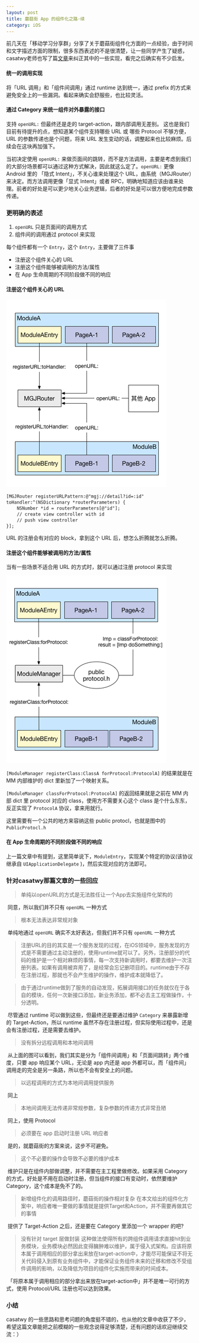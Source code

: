 ```yaml
---
layout: post
title: 蘑菇街 App 的组件化之路·续
category: iOS
---
```


前几天在「移动学习分享群」分享了关于蘑菇街组件化方面的一点经验，由于时间和文字描述方面的限制，很多东西表述的不是很清楚，让一些同学产生了疑惑，casatwy老师也写了篇[文章](http://casatwy.com/iOS-Modulization.html)来纠正其中的一些实现，看完之后确实有不少启发。

#### 统一的调用实现
将「URL 调用」和「组件间调用」通过 runtime 达到统一，通过 prefix 的方式来避免安全上的一些漏洞。看起来确实会舒服些，也比较灵活。

#### 通过 Category 来统一组件对外暴露的接口
支持 `openURL:` 但最终还是走的 target-action，跟内部调用无差别。
这也是我们目前有待提升的点，想知道某个组件支持哪些 URL 或 哪些 Protocol 不够方便，URL 的参数传递也是个问题，将来 URL 发生变动的话，调整起来也比较麻烦。后续会在这块再加强下。

当初决定使用 `openURL:` 来做页面间的跳转，而不是方法调用，主要是考虑到我们的大部分场景都可以通过这种方式解决，因此就这么定了。`openURL:` 更像 Android 里的 「隐式 Intent」，不关心谁来处理这个 URL，由系统（MGJRouter）来决定。而方法调用更像「显式 Intent」或者 RPC，明确地知道应该由谁来处理。前者的好处是可以更少地关心业务逻辑，后者的好处是可以很方便地完成参数传递。

### 更明确的表述

1. `openURL` 只是页面间的调用方式
2. 组件间的调用通过 protocol 来实现

每个组件都有一个 `Entry`，这个 `Entry`，主要做了三件事

* 注册这个组件关心的 URL
* 注册这个组件能够被调用的方法/属性
* 在 App 生命周期的不同阶段做不同的响应

#### 注册这个组件关心的 URL
![MGJRoute](/image/MGJRouter.png)


```objc
[MGJRouter registerURLPattern:@"mgj://detail?id=:id" toHandler:^(NSDictionary *routerParameters) {
    NSNumber *id = routerParameters[@"id"];
    // create view controller with id
    // push view controller
}];
```

URL 的注册会有对应的 block，拿到这个 URL 后，想怎么折腾就怎么折腾。

#### 注册这个组件能够被调用的方法/属性
当有一些场景不适合用 URL 的方式时，就可以通过注册 protocol 来实现

![ModuleManage](/image/ModuleManager.png)

`[ModuleManager registerClass:ClassA forProtocol:ProtocolA]` 的结果就是在 MM 内部维护的 dict 里新加了一个映射关系。

`[ModuleManager classForProtocol:ProtocolA]` 的返回结果就是之前在 MM 内部 dict 里 protocol 对应的 class，使用方不需要关心这个 class 是个什么东东，反正实现了 `ProtocolA` 协议，拿来用就行。

这里需要有一个公共的地方来容纳这些 public protocl，也就是图中的 `PublicProtocl.h`

#### 在 App 生命周期的不同阶段做不同的响应
上一篇文章中有提到，这里简单说下，`ModuleEntry`，实现某个特定的协议(该协议继承自 `UIApplicationDelegate` )，然后实现对应的方法即可。

### 针对casatwy那篇文章的一些回应

> 单纯以openURL的方式是无法胜任让一个App去实施组件化架构的

![]()
同意，所以我们并不只有 `openURL` 一种方式

> 根本无法表达非常规对象

![]()
单纯地通过 `openURL` 确实不太好表达，但我们并不只有 `openURL` 一种方式

> 注册URL的目的其实是一个服务发现的过程，在iOS领域中，服务发现的方式是不需要通过主动注册的，使用runtime就可以了。另外，注册部分的代码的维护是一个相对麻烦的事情，每一次支持新调用时，都要去维护一次注册列表。如果有调用被弃用了，是经常会忘记删项目的。runtime由于不存在注册过程，那就也不会产生维护的操作，维护成本就降低了。

> 由于通过runtime做到了服务的自动发现，拓展调用接口的任务就仅在于各自的模块，任何一次新接口添加，新业务添加，都不必去主工程做操作，十分透明。

![]()
尽管通过 runtime 可以做到这些，但最终还是要通过维护 `Category` 来暴露新增的 Target-Action，所以 runtime 虽然不存在注册过程，但实际使用过程中，还是会有注册过程，还是需要去维护。

> 没有拆分远程调用和本地间调用

![]()
从上面的图可以看到，我们其实是分为「组件间调用」和「页面间跳转」两个维度，只要 app 响应某个 URL，无论是 app 内还是 app 外都可以，而「组件间」调用走的完全是另一条路，所以也不会有安全上的问题。

> 以远程调用的方式为本地间调用提供服务

![]()
同上

> 本地间调用无法传递非常规参数，复杂参数的传递方式非常丑陋

![]()
同上，使用 Protocol

> 必须要在 app 启动时注册 URL 响应者

![]()
是的，就蘑菇街的方案来说，这步不可避免。

> 这个不必要的操作会导致不必要的维护成本

![]()
维护只是在组件内部做调整，并不需要在主工程里做修改。如果采用 Category 的方式，好处是不用在启动时注册，但当组件的接口有变动时，依然要维护 Category，这个成本是免不了的。

> 新增组件化的调用路径时，蘑菇街的操作相对复杂
> 在本文给出的组件化方案中，响应者唯一要做的事情就是提供Target和Action，并不需要再做其它的事情

![]()
提供了 Target-Action 之后，还是要在 Category 里添加一个 wrapper 的吧?

> 没有针对 target 层做封装
> 这种做法使得所有的跨组件调用请求直接hit到业务模块，业务模块必然因此变得臃肿难以维护，属于侵入式架构。应该将原本属于调用相应的部分拿出来放在target-action中，才能尽可能保证不将无关代码侵入到原有业务组件中，才能保证业务组件未来的迁移和修改不受组件调用的影响，以及降低为项目的组件化实施而带来的时间成本。

![]()
「将原本属于调用相应的部分拿出来放在target-action中」并不是唯一可行的方式，使用 Protocol/URL 注册也可以达到效果。

### 小结
casatwy 的一些思路和思考问题的角度挺不错的，也从他的文章中收获了不少，希望这篇文章能把之前模糊的一些观念说得足够清楚，还有问题的话欢迎继续交流：）



